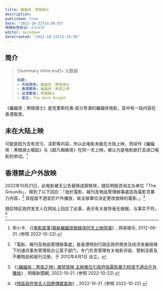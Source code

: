 ```yaml
---
title: 蝙蝠侠：黑暗骑士
description:
published: true
date: "2022-10-22T14:06:03"
特殊标签标记: #无标签
editor: markdown
dateCreated: "2022-10-22T12:19:39"
---
```


## 简介

> [!summary inline end]+ 元数据
>
> ```yaml
> 标题:
> - 大陆简体: 蝙蝠侠：黑暗骑士
> - 香港繁体: 蝙蝠俠：黑夜之神
> - 台湾繁体: 黑暗騎士
> - 英文: The Dark Knight
> ```

《蝙蝠侠：黑暗骑士》是克里斯托弗·诺兰导演的蝙蝠侠电影，其中有一段内容在香港取景。

## 未在大陆上映

可能是因为含有贪污、渎职等内容，所以此电影未能在大陆上映，而续作《蝙蝠侠：黑暗骑士崛起》与《超凡蜘蛛侠》在同一天上映，被认为是电影剧打击进口电影的举动。[^34Q4T]

[^34Q4T]: 宋小卡, 《[[电影故事]揭秘蝙蝠侠蜘蛛侠同天上映阴谋](https://web.archive.org/web/20180316023159/http://ent.163.com/12/0831/11/8A812GGF00034Q4T.html)》, 网易娱乐, 2012-08-31. (参照 2022-10-22).

## 香港禁止户外放映

2022年10月21日，此电影被无公告替换成钢铁侠，随后明报咨询主办单位「The Grounds」，得到了以下回应：「由於電影、報刊及物品管理辦事處認為電影含暴力內容，[^f1] 其程度不適宜於戶外播放，故主辦單位決定更改放映的電影。」[^51555]

[^f1]: 「電影、報刊及物品管理辦事處」是香港特别行政区政府商务及经济发展局辖下的通讯事务管理局办公室子部门，专门负责管理有关电影评级、管制淫亵及不雅物品和报刊注册，于 2012年4月1日 设立。

[^51555]: 《[〈蝙蝠俠：黑夜之神〉被禁放映 主辦單位引政府指電影暴力程度不適合戶外播放](https://web.archive.org/web/20221021132648/https://news.mingpao.com/ins/港聞/article/20221021/s00001/1666342251555/《蝙蝠俠-黑夜之神》被禁放映-主辦單位引政府指電影暴力程度不適合戶外播放)》, 明報新聞網, 2022-10-21. (参照 2022-10-22).

随后特区政府发言人在网站上回应了此事，表示有关报导毫无根据，与事实不符。[^00789]

[^00789]: 《[特區政府發言人回應傳媒查詢](https://web.archive.org/web/20221021134834/https://www.info.gov.hk/gia/general/202210/21/P2022102100789.htm)》, 2022-10-21. (参照 2022-10-22).
